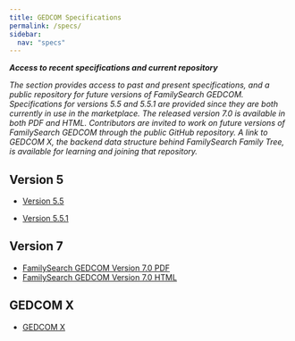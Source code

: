 ```yaml
---
title: GEDCOM Specifications
permalink: /specs/
sidebar:
  nav: "specs"
---
```

***Access to recent specifications and current repository***

*The section provides access to past and present specifications, and a public repository for future versions of FamilySearch GEDCOM. Specifications for versions 5.5 and 5.5.1 are provided since they are both currently in use in the marketplace.  The released version 7.0 is available in both PDF and HTML. Contributors are invited to work on future versions of FamilySearch GEDCOM through the public GitHub repository. A link to GEDCOM X, the backend data structure behind FamilySearch Family Tree, is available for learning and joining that repository.*

## Version 5

- [Version 5.5](/specifications/ged55.pdf)

- [Version 5.5.1](/specifications/ged551.pdf)

## Version 7

- [FamilySearch GEDCOM Version 7.0 PDF](/specifications/FamilySearchGEDCOMv7.pdf) 
- [FamilySearch GEDCOM Version 7.0 HTML](/specifications/FamilySearchGEDCOMv7.html)
## GEDCOM X

- [GEDCOM X](http://gedcomx.org)


